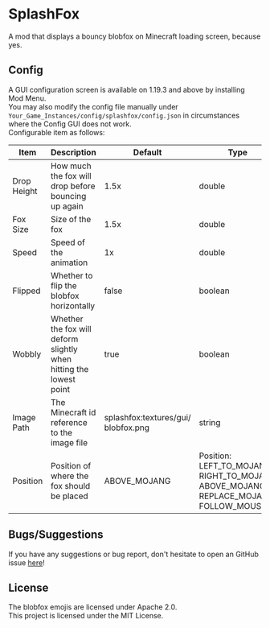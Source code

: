 # SplashFox
A mod that displays a bouncy blobfox on Minecraft loading screen, because yes.  

## Config
A GUI configuration screen is available on 1.19.3 and above by installing Mod Menu.  
You may also modify the config file manually under `Your_Game_Instances/config/splashfox/config.json` in circumstances where the Config GUI does not work.  
Configurable item as follows:  

| Item        | Description                                                        | Default                             | Type                                                                                        |
|-------------|--------------------------------------------------------------------|-------------------------------------|---------------------------------------------------------------------------------------------|
| Drop Height | How much the fox will drop before bouncing up again                | 1.5x                                | double                                                                                      |
| Fox Size    | Size of the fox                                                    | 1.5x                                | double                                                                                      |
| Speed       | Speed of the animation                                             | 1x                                  | double                                                                                      |
| Flipped     | Whether to flip the blobfox horizontally                           | false                               | boolean                                                                                     |
| Wobbly      | Whether the fox will deform slightly when hitting the lowest point | true                                | boolean                                                                                     |
| Image Path  | The Minecraft id reference to the image file                       | splashfox:textures/gui/ blobfox.png | string                                                                                      |
| Position    | Position of where the fox should be placed                         | ABOVE_MOJANG                        | Position:   LEFT_TO_MOJANG   RIGHT_TO_MOJANG   ABOVE_MOJANG   REPLACE_MOJANG   FOLLOW_MOUSE |

## Bugs/Suggestions
If you have any suggestions or bug report, don't hesitate to open an GitHub issue [here](https://github.com/Kenny-Hui/Splashfox/issues)!

## License
The blobfox emojis are licensed under Apache 2.0.  
This project is licensed under the MIT License.